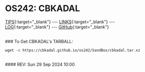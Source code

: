 ---
---

# OS242: CBKADAL

[TIPS](TIPS/){:target="_blank"} --- [LINKS](LINKS/){:target="_blank"} --- [LOG](TXT/mylog.txt){:target="_blank"} --- [GitHub](https://github.com/cbkadal/os242/){:target="_blank"}

<br>
### To Get CBKADAL's TARBALL:

```
wget -c https://cbkadal.github.io/os242/SandBox/cbkadal.tar.xz

```

<br>
#### REV: Sun 29 Sep 2024 10:00
<br>
